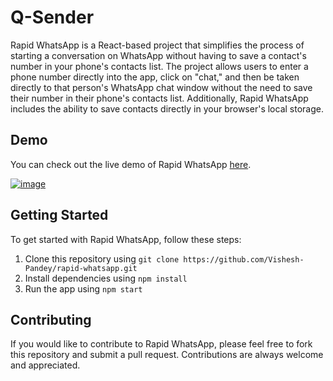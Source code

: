 # Q-Sender

Rapid WhatsApp is a React-based project that simplifies the process of starting a conversation on WhatsApp without having to save a contact's number in your phone's contacts list. The project allows users to enter a phone number directly into the app, click on "chat," and then be taken directly to that person's WhatsApp chat window without the need to save their number in their phone's contacts list. Additionally, Rapid WhatsApp includes the ability to save contacts directly in your browser's local storage.

## Demo

You can check out the live demo of Rapid WhatsApp [here](https://vishesh-pandey.github.io/rapid-whatsapp/).

[![image](https://user-images.githubusercontent.com/74998585/232938597-003793ed-4a40-4b8e-a939-39b2e37c2c36.png)
](https://vishesh-pandey.github.io/rapid-whatsapp/)

## Getting Started

To get started with Rapid WhatsApp, follow these steps:

1. Clone this repository using `git clone https://github.com/Vishesh-Pandey/rapid-whatsapp.git`
2. Install dependencies using `npm install`
3. Run the app using `npm start`

## Contributing

If you would like to contribute to Rapid WhatsApp, please feel free to fork this repository and submit a pull request. Contributions are always welcome and appreciated.
